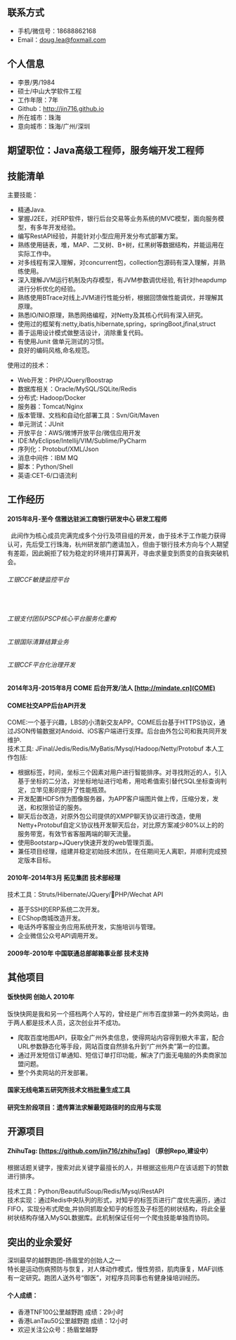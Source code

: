 ## 联系方式

* 手机/微信号：18688862168 
* Email：doug.lea@foxmail.com

## 个人信息

* 李景/男/1984 
* 硕士/中山大学软件工程 
* 工作年限：7年
* Github：http://jin716.github.io
* 所在城市：珠海
* 意向城市：珠海/广州/深圳

## 期望职位：Java高级工程师，服务端开发工程师


## 技能清单

主要技能：
* 精通Java.
* 掌握J2EE，对ERP软件，银行后台交易等业务系统的MVC模型，面向服务模型，有多年开发经验。
* 编写RestAPI经验，并能针对小型应用开发分布式部署方案。
* 熟练使用链表，堆，MAP、二叉树、B+树，红黑树等数据结构，并能运用在实际工作中。
* 对多线程有深入理解，对concurrent包，collection包源码有深入理解，并熟练使用。
* 深入理解JVM运行机制及内存模型，有JVM参数调优经验, 有针对heapdump进行分析优化的经验。
* 熟练使用BTrace对线上JVM进行性能分析，根据回馈做性能调优，并理解其原理。
* 熟悉IO/NIO原理，熟悉网络编程，对Netty及其核心代码有深入研究。
* 使用过的框架有:netty,ibatis,hibernate,spring，springBoot,jfinal,struct
* 善于运用设计模式做整洁设计，消除重复代码。
* 有使用Junit 做单元测试的习惯。
* 良好的编码风格,命名规范。

使用过的技术：
* Web开发：PHP/JQuery/Boostrap
* 数据库相关：Oracle/MySQL/SQLite/Redis
* 分布式: Hadoop/Docker
* 服务器：Tomcat/Nginx
* 版本管理、文档和自动化部署工具：Svn/Git/Maven
* 单元测试：JUnit
* 开放平台：AWS/微博开放平台/微信应用开发
* IDE:MyEclipse/Intellij/VIM/Sublime/PyCharm
* 序列化：Protobuf/XML/Json
* 消息中间件：IBM MQ
* 脚本：Python/Shell
* 英语:CET-6/口语流利


## 工作经历
#### 2015年8月-至今 信雅达驻派工商银行研发中心 研发工程师

   此间作为核心成员完满完成多个分行及项目组的开发，由于技术于工作能力获得认可，先后受工行珠海，杭州研发部门邀请加入，但由于银行技术方向与个人期望有差距，因此婉拒了较为稳定的环境并打算离开，寻由求量变到质变的自我突破机会。 
  
###### 工银CCF敏捷监控平台
   
###### 工银支付团队PSCP核心平台服务化重构

###### 工银国际清算结算业务

###### 工银CCF平台化治理开发

#### 2014年3月-2015年8月  COME 后台开发/法人 [http://mindate.cn](COME)
#### COME社交APP后台API开发
COME:一个基于兴趣，LBS的小清新交友APP。COME后台基于HTTPS协议，通过JSON传输数据对Andoid、iOS客户端进行支撑。后台由外包公司和我共同开发维护.  
技术工具: JFinal/Jedis/Redis/MyBatis/Mysql/Hadoop/Netty/Protobuf
本人工作包括:  

* 根据标签，时间，坐标三个因素对用户进行智能排序。对寻找附近的人，引入基于坐标的二分法，对坐标地址进行哈希，用哈希值索引替代SQL坐标查询判定，立竿见影的提升了性能瓶颈。  
* 开发配置HDFS作为图像服务器，为APP客户端图片做上传，压缩分发，发送，和权限验证的服务。  
* 聊天后台改造，对原外包公司提供的XMPP聊天协议进行改造，使用Netty+Protobuf自定义协议栈开发聊天后台，对比原方案减少80%以上的的服务带宽，有效节省客服两端的聊天流量。  
* 使用Bootstarp+JQuery快速开发的web管理页面。
* 兼任项目经理，组建并稳定初始技术团队，在任期间无人离职，并顺利完成预定版本目标。
  

#### 2010年-2014年3月 拓见集团 技术部经理
技术工具：Struts/Hibernate/JQuery/PHP/Wechat API
* 基于SSH的ERP系统二次开发。
* ECShop商城改造开发。
* 电话外呼客服业务应用系统开发，实施培训与管理。
* 企业微信公众号API调用开发。

#### 2009年-2010年 中国联通总部邮箱事业部 技术支持

## 其他项目
#### 饭快快网 创始人 2010年
饭快快网是我和另一个搭档两个人写的，曾经是广州市百度排第一的外卖网站，由于两人都是技术人员，这次创业并不成功。

* 爬取百度地图API，获取全广州外卖信息，使得网站内容得到极大丰富，配合URL参数静态化等手段，网站百度自然排名升到“广州外卖”第一的位置。
* 通过开发短信订单通知、短信订单打印功能，解决了门面无电脑的外卖商家加盟问题。
* 整个外卖网站的开发部署。


#### 国家无线电第五研究所技术文档批量生成工具


#### 研究生阶段项目：遗传算法求解最短路径时的应用与实现



##  开源项目

#### ZhihuTag: [https://github.com/jin716/zhihuTag] （原创Repo,建设中）
根据话题关键字，搜索对此关键字最擅长的人，并根据这些用户在该话题下的赞数进行排序。  

技术工具：Python/BeautifulSoup/Redis/Mysql/RestAPI   
技术实现：通过Redis中央队列的形式，对知乎的标签页进行广度优先遍历，通过FIFO，实现分布式爬虫,并协同抓取全知乎的标签及子标签的树状结构，将此全量树状结构存储入MySQL数据库。此机制保证任何一个爬虫技能单独而协同。
  
## 突出的业余爱好
深圳最早的越野跑团-扬眉堂的创始人之一  
特长是运动伤病预防与恢复，对人体动作模式，慢性劳损，肌肉康复，MAF训练有一定研究。跑团人送外号“御医”，对程序员同事也有健身操培训经历。  
#### 个人成绩：  
* 香港TNF100公里越野跑 成绩：29小时   
* 香港LanTau50公里越野跑 成绩：12小时
* 欢迎关注公众号：扬眉堂越野

